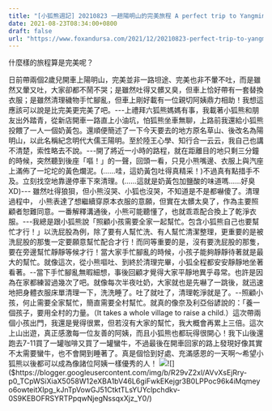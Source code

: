 ```yaml
---
title: "[小狐熊週記] 20210823 一趟陽明山的完美旅程 A perfect trip to Yangmingshan"
date: 2021-08-23T08:34:00+0800
draft: false
url: "https://www.foxandursa.com/2021/12/20210823-perfect-trip-to-yangmingshan.html"
---
```


什麼樣的旅程算是完美呢？




日前帶兩個2歲兒開車上陽明山，完美並非一路坦途、完美也非不暈不吐，而是雖然又暈又吐，大家卻都不鬧不哭；是雖然吐得又髒又臭，但車上恰好帶有一套替換衣服；是雖然清理穢物手忙腳亂，但車上剛好載有一位親切阿姨鼎力相助！我想這應該可以說是比完美更完美了吧。---上禮拜六狐熊媽媽有事，我載著小狐熊和朋友出外踏青，從新店開車一路直上小油坑，怕狐熊坐車無聊，上路前我還給小狐熊投餵了一人一個奶黃包。還順便簡述了一下今天要去的地方原名草山、後改名為陽明山，以此名稱紀念明代大儒王陽明。至於陸王心學、知行合一云云，我自己也講不清楚，索性略去不說。---開了將近一小時的路程，就在距離目的地只剩三分鐘的時候，突然聽到後座「嘔！」的一聲，回頭一看，只見小熊嘴邊、衣服上與汽座上滿佈了一坨坨的黃色爛泥。(……哇，這奶黃包吐得真精采！)不過真有點措手不及。立刻找空地靠邊停車下來清理。(……這就是奶黃包加鹽酸的味道嗎……好臭XD)--- 雖然吐得狼狽，但小熊沒哭、小狐也沒哭，不知道是不是都嚇傻了。清理過程中， 小熊表達了想繼續穿原本衣服的意願，但實在太髒太臭了，作為主要照顧者恕難同意。一番解釋溝通後，小熊可能聽懂了，也就乖乖配合換上了乾淨衣服。---我總是跟小狐熊說「照顧小孩需要全家一起幫忙。包含小狐熊自己也要幫忙才行！」以洗屁股為例，除了要有人幫忙洗、有人幫忙清潔整理，更重要的是被洗屁股的那隻一定要願意幫忙配合才行！而同等重要的是，沒有要洗屁股的那隻，要在旁邊幫忙靜靜等候才行！當大家手忙腳亂的時候，小孩子能夠靜靜待著就是最大的幫忙。就像這次，從小熊嘔吐、到終於清理完畢，小狐全程都安安靜靜地坐著看著。--當下手忙腳亂無暇細想，事後回顧才覺得大家平靜地異乎尋常。也許是因為在家都練習過幾次了吧。就像每次半夜吐奶，大家就也是先嚇了一跳後，就迅速地把身體衣服床單清理一下，洗洗睡了。吐了就吐了，清理乾淨就是了。--照顧小孩，何止需要全家幫忙，簡直需要全村幫忙。就真的像奈及利亞俗諺說的：「養一個孩子，要用全村的力量。（It takes a whole village to raise a child.）這次帶兩個小孩出門，我還是覺得很累，但若沒有大家的幫忙，我大概會再累上三倍。這次上山出遊，真正感激每一位友善的阿姨，而且小狐熊也都玩得很開心！我下山後還跑去7-11買了一罐咖啡又買了一罐蠻牛，不過最後在開車回家的路上發現好像其實不太需要蠻牛，也不會開到睡著了。真是個恰到好處、充滿感恩的一天啊～希望小狐熊以後都可以成為像諸位阿姨一樣優秀的人！
![]($https://blogger.googleusercontent.com/img/b/R29vZ2xl/AVvXsEjjpwhJvrvIMSZof_RcgiqC0TNUyXf_SlbIFQggq7BpOS1rnLWorh9ptVAedfLkjpcSSa1Ps2tY0aqkn2uJXbefSgNdzq_aVucZkc7P0BpHyHtdeA-DeslnHiLwHTsYKmr_Gz1wC6u5Rpo/)![]($https://blogger.googleusercontent.com/img/b/R29vZ2xl/AVvXsEjRry-p0_TCpWSiXiaX5058W12eXBA1bV46L6giFwkEKejgr3B0LPPoc96k4iMqmeyo6owteitXIpg_kJnTpVowGJ51CtktTLsYUYclpchdkv-0S9KEBOFRSYRTPpqwNjegNssqxXjz_Y0/)









